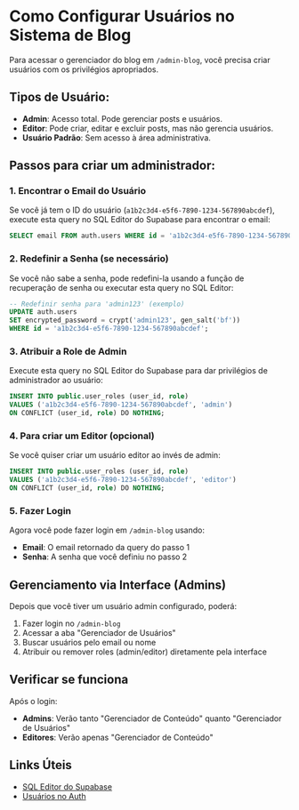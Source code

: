 # Como Configurar Usuários no Sistema de Blog

Para acessar o gerenciador do blog em `/admin-blog`, você precisa criar usuários com os privilégios apropriados.

## Tipos de Usuário:

- **Admin**: Acesso total. Pode gerenciar posts e usuários.
- **Editor**: Pode criar, editar e excluir posts, mas não gerencia usuários.
- **Usuário Padrão**: Sem acesso à área administrativa.

## Passos para criar um administrador:

### 1. Encontrar o Email do Usuário
Se você já tem o ID do usuário (`a1b2c3d4-e5f6-7890-1234-567890abcdef`), execute esta query no SQL Editor do Supabase para encontrar o email:

```sql
SELECT email FROM auth.users WHERE id = 'a1b2c3d4-e5f6-7890-1234-567890abcdef';
```

### 2. Redefinir a Senha (se necessário)
Se você não sabe a senha, pode redefini-la usando a função de recuperação de senha ou executar esta query no SQL Editor:

```sql
-- Redefinir senha para 'admin123' (exemplo)
UPDATE auth.users 
SET encrypted_password = crypt('admin123', gen_salt('bf'))
WHERE id = 'a1b2c3d4-e5f6-7890-1234-567890abcdef';
```

### 3. Atribuir a Role de Admin
Execute esta query no SQL Editor do Supabase para dar privilégios de administrador ao usuário:

```sql
INSERT INTO public.user_roles (user_id, role) 
VALUES ('a1b2c3d4-e5f6-7890-1234-567890abcdef', 'admin')
ON CONFLICT (user_id, role) DO NOTHING;
```

### 4. Para criar um Editor (opcional)
Se você quiser criar um usuário editor ao invés de admin:

```sql
INSERT INTO public.user_roles (user_id, role) 
VALUES ('a1b2c3d4-e5f6-7890-1234-567890abcdef', 'editor')
ON CONFLICT (user_id, role) DO NOTHING;
```

### 5. Fazer Login
Agora você pode fazer login em `/admin-blog` usando:
- **Email**: O email retornado da query do passo 1
- **Senha**: A senha que você definiu no passo 2

## Gerenciamento via Interface (Admins)
Depois que você tiver um usuário admin configurado, poderá:
1. Fazer login no `/admin-blog`
2. Acessar a aba "Gerenciador de Usuários"
3. Buscar usuários pelo email ou nome
4. Atribuir ou remover roles (admin/editor) diretamente pela interface

## Verificar se funciona
Após o login:
- **Admins**: Verão tanto "Gerenciador de Conteúdo" quanto "Gerenciador de Usuários"
- **Editores**: Verão apenas "Gerenciador de Conteúdo"

## Links Úteis
- [SQL Editor do Supabase](https://supabase.com/dashboard/project/jevsazpwfowhmjupuuzw/sql/new)
- [Usuários no Auth](https://supabase.com/dashboard/project/jevsazpwfowhmjupuuzw/auth/users)
